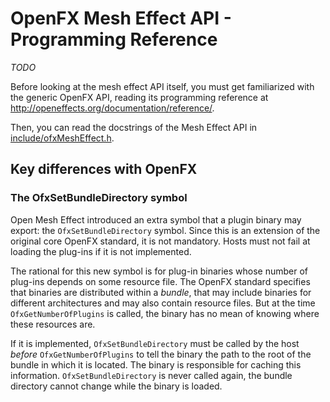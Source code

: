 
OpenFX Mesh Effect API - Programming Reference
==============================================

*TODO*

Before looking at the mesh effect API itself, you must get familiarized with the generic OpenFX API, reading its programming reference at http://openeffects.org/documentation/reference/.

Then, you can read the docstrings of the Mesh Effect API in [include/ofxMeshEffect.h](../../include/ofxMeshEffect.h).

Key differences with OpenFX
---------------------------

### The OfxSetBundleDirectory symbol

Open Mesh Effect introduced an extra symbol that a plugin binary may export: the `OfxSetBundleDirectory` symbol. Since this is an extension of the original core OpenFX standard, it is not mandatory. Hosts must not fail at loading the plug-ins if it is not implemented.

The rational for this new symbol is for plug-in binaries whose number of plug-ins depends on some resource file. The OpenFX standard specifies that binaries are distributed within a *bundle*, that may include binaries for different architectures and may also contain resource files. But at the time `OfxGetNumberOfPlugins` is called, the binary has no mean of knowing where these resources are.

If it is implemented, `OfxSetBundleDirectory` must be called by the host *before* `OfxGetNumberOfPlugins` to tell the binary the path to the root of the bundle in which it is located. The binary is responsible for caching this information. `OfxSetBundleDirectory` is never called again, the bundle directory cannot change while the binary is loaded.

